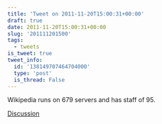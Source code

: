 ```yaml
---
title: 'Tweet on 2011-11-20T15:00:31+00:00'
draft: true
date: 2011-11-20T15:00:31+00:00
slug: '201111201500'
tags:
  - tweets
is_tweet: true
tweet_info:
  id: '138149707464704000'
  type: 'post'
  is_thread: False
---
```




Wikipedia runs on 679 servers and has staff of 95.

[Discussion](https://x.com/sytelus/status/138149707464704000)
